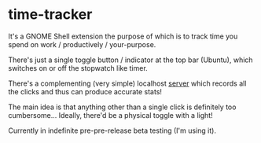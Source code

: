 # time-tracker
It's a GNOME Shell extension the purpose of which is to track time you spend on work / productively / your-purpose.

There's just a single toggle button / indicator at the top bar (Ubuntu), which switches on or off the stopwatch like timer.

There's a complementing (very simple) localhost [server](https://github.com/crunchiness/time-tracker-server) which records all the clicks and thus can produce accurate stats!

The main idea is that anything other than a single click is definitely too cumbersome... Ideally, there'd be a physical toggle with a light!

Currently in indefinite pre-pre-release beta testing (I'm using it).
